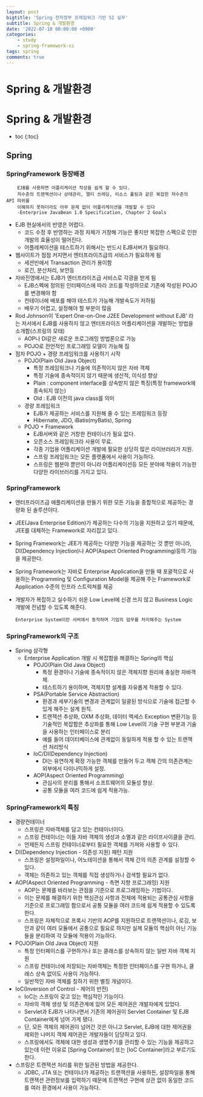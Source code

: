 ```yaml
---
layout: post
bigtitle: 'Spring 전자정부 프레임워크 기반 SI 실무'
subtitle: Spring & 개발환경
date: '2022-07-18 00:00:00 +0900'
categories:
    - study
    - spring-framework-si
tags: spring
comments: true
---
```


# Spring & 개발환경

# Spring & 개발환경
* toc
{:toc}

  

## Spring
### SpringFramework 등장배경
  
        EJB를 사용하면 어플리케이션 작성을 쉽게 할 수 있다.
        저수준의 트랜젝션이나 상태관리, 멀티 쓰레딩, 리소스 풀링과 같은 복잡한 저수준의 API 따위를
        이해하지 못하더라도 아무 문제 없이 어플리케이션을 개발할 수 있다
        -Enterprise JavaBean 1.0 Specification, Chapter 2 Goals

+ EJB 현실에서의 반영은 어렵다.
  + 코드 수정 후 반영하는 과정 자체가 거창해 기능은 좋지만 복잡한 스펙으로 인한 개발의 효율성이 떨어진다.
  + 어플레케이션을 테스트하기 위해서는 반드시 EJB서버가 필요하다.
+ 웹사이트가 점점 커지면서 엔터프라이즈급의 서비스가 필요하게 됨
  + 세션빈에서 Transaction 관리가 용이함
  + 로긴, 분산처리, 보안등
+ 자바진영에서는 EJB가 엔터프라이즈급 서비스로 각광을 받게 됨
  + EJB스펙에 정의된 인터페이스에 따라 코드를 작성하므로 기존에 작성된 POJO를 변경해야 함
  + 컨테이너에 배포를 해야 테스트가 가능해 개발속도가 저하됨
  + 배우기 어렵고, 설정해야 할 부분이 많음
+ Rod Johnson이 'Expert One-on-One J2EE Development without EJB' 라는 저서에서 EJB를 사용하지 않고 엔터프라이즈 어플리케이션을 개발하는 방법을 소개함(스프링의 모태) 
  + AOP나 DI같은 새로운 프로그래밍 방법론으로 가능
  + POJO로 전언적인 프로그래밍 모델이 가능해 짐
+ 점차 POJO + 경량 프레임워크를 사용하기 시작
  + POJO(Plain Old Java Object)
    + 특정 프레임워크나 기술에 의존적이지 않은 자바 객체
    + 특정 기술에 종속적이지 않기 때문에 생산적, 이식성 향상
    + Plain : component interface를 상속받지 않은 특징(특정 framework에 종속되지 않는)
    + Old : EJB 이전의 java class를 의미
  + 경량 프레임워크 
    + EJB가 제공하는 서비스를 지원해 줄 수 있는 프레임워크 등장
    + Hibernate, JDO, iBatis(myBatis), Spring
  + POJO + Framework
    + EJB서버와 같은 거창한 컨테이너가 필요 없다.
    + 오픈소스 프레임워크라 사용이 무료.
    + 각종 기업용 어플리케이션 개발에 필요한 상당히 많은 라이브러리가 지원.
    + 스프링 프레임워크는 모든 플랫폼에서 사용이 가능하다.
    + 스프링은 웹분야 뿐만이 아니라 어플리케이션등 모든 분야에 적용이 가능한 다양한 라이브러리를 가지고 있다.
      
### SpringFramework
+ 엔터프라이즈급 애플리케이션을 만들기 위한 모든 기능을 종합적으로 제공하는 경량화 된 솔루션이다.
+ JEE(Java Enterprise Edition)가 제공하는 다수의 기능을 지원하고 있기 때문에, JEE를 대체하는 Framework로 자리잡고 있다.
+ Spring Framework는 JEE가 제공하는 다양한 기능을 제공하는 것 뿐만 아니라, DI(Dependency Injection)나 AOP(Aspect Oriented Programming)등의 기능을 제공한다.
+ Spring Framework는 자바로  Enterprise Application을 만들 때 포괄적으로 사용하는 Programming 및 Configuration Model을 제공해 주는 Framework로 Application 수준의 인프라 스트럭쳐를 제공
+ 개발자가 복잡하고 실수하기 쉬운 Low Level에 신경 쓰지 않고 Business Logic개발에 전념할 수 있도록 해준다.

      Enterprise System이란 서버에서 동작하며 기업의 업무를 처리해주는 System
    
### SpringFramework의 구조 
+ Spring 삼각형
  + Enterprise Application 개발 시 복잡함을 해결하는 Spring의 핵심
    + POJO(Plain Old Java Object)
      + 특정 환경이나 기술에 종속적이지 않은 객체지향 원리에 충실한 자바객체.
      + 테스트하기 용이하며, 객체지향 설계를 자유롭게 적용할 수 있다.
    + PSA(Portable Service Abstraction)
      + 환경과 세부기술의 변경과 관계없이 일괄된 방식으로 기술에 접근할 수 있게 해주는 설계 원칙.
      + 트랜잭션 추상화, OXM 추상화, 데이터 액세스 Exception 변환기능 등 기술적인 복잡함은 추상화를 통해 Low Level의 기술 구현 부분과 기술을 사용하는 인터페이스로 분리
      + 예를 들어 데이터베이스에 관계없이 동일하게 적용 할 수 있는 트랜잭션 처리방식
    + IoC/DI(Dependency Injection)
      + DI는 유연하게 확장 가능한 객체를 만들어 두고 객체 간의 의존관계는 외부에서 다이나믹하게 설정. 
    + AOP(Aspect Oriented Programming)
      + 관심사의 분리를 통해서 소프트웨어의 모듈성 향상.
      + 공통 모듈을 여러 코드에 쉽게 적용가능.

### SpringFramework의 특징
+ 경량컨테이너
  + 스프링은 자바객체를 담고 있는 컨테이너이다.
  + 스프링 컨테이너는 이들 자바 객체의 생성과 소멸과 같은 라이프사이클을 관리.
  + 언제든지 스프링 컨테이너로부터 필요한 객체를 가져와 사용할 수 있다. 
+ DI(Dependency Injection - 의존성 지원) 패턴 지원
  + 스프링은 설정파일이나, 어노테이션을 통해서 객체 간의 의존 관계를 설정할 수 있다.
  + 객체는 의존하고 있는 객체를 직접 생성하거나 검색할 필요가 없다.
+ AOP(Aspect Oriented Programming - 측면 지향 프로그래밍) 지원
  + AOP는 문제를 바라보는 관점을 기준으로 프로그래밍하는 기법이다.
  + 이는 문제를 해결하기 위한 핵심관심 사항과 전체에 적용되는 공통관심 사항을 기준으로 프로그래밍 함으로서 공통 모듈을 여러 코드에 쉽게 적용할 수 있도록 한다.
  + 스프링은 자체적으로 프록시 기반의 AOP를 지원하므로 트랜잭션이나, 로깅, 보안과 같이 여러 모듈에서 공통으로 필요로 하지만 실제 모듈의 핵심이 아닌 기능들을 분리하여 각 모듈에 적용이 가능하다.
+ POJO(Plain Old Java Object) 지원
  + 특정 인터페이스를 구현하거나 또는 클래스를 상속하지 않는 일반 자바 객체 지원
  + 스프링 컨테이너에 저장되는 자바객체는 특정한 인터페이스를 구현 하거나, 클래스 상속 없이도 사용이 가능하다.
  + 일반적인 자바 객체를 칭하기 위한 별칭 개념이다.
+ IoC(Inversion of Control - 제어의 반전)
  + IoC는 스프링이 갖고 있는 핵심적인 기능이다.
  + 자바의 객체 생성 및 의존관계에 있어 모든 제어권은 개발자에게 있었다.
  + Servlet과 EJB가 나타나면서 기존의 제어권이 Servlet Container 및 EJB Container에게 넘어 가게 됐다.
  + 단, 모든 객체의 제어권이 넘어간 것은 아니고 Servlet, EJB에 대한 제어권을 제외한 나머지 객체 제어권은 개발자들이 담당하고 있다.
  + 스프링에서도 객체에 대한 생성과 생명주기를 관리할 수 있는 기능을 제공하고 있는데 이런 이유로 [Spring Container] 또는 [IoC Container]라고 부르기도 한다.
+ 스프링은 트랜잭션 처리를 위한 일관된 방법을 제공한다.
  + JDBC, JTA 또는 컨테이너가 제공하는 트랜잭션을 사용하든, 설장파일을 통해 트랜잭션 관련정보를 입력하기 때문에 트랜잭션 구현에 상관 없이 동일한 코드를 여러 환경에서 사용이 가능하다.